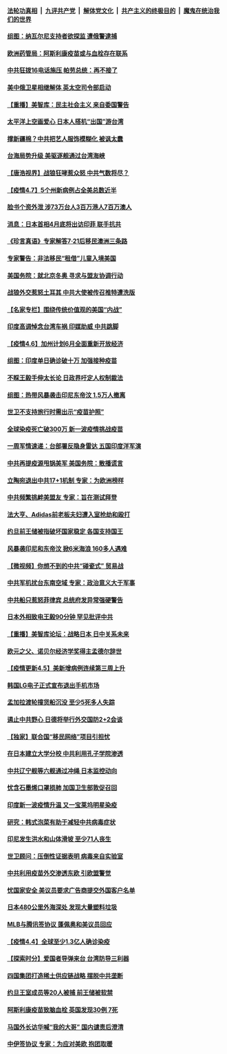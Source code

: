 ####  [法轮功真相](../../../../basic/blob/master/README.md?t=04080402) &nbsp;|&nbsp; [九评共产党](../../../../9ping.md/blob/master/README.md?t=04080402) &nbsp;|&nbsp; [解体党文化](../../../../jtdwh.md/blob/master/README.md?t=04080402)  &nbsp;|&nbsp; [共产主义的终极目的](../../../../gczydzjmd.md/blob/master/README.md?t=04080402) &nbsp;|&nbsp; [魔鬼在统治我们的世界](../../../../mgztzwmdsj.md/blob/master/README.md?t=04080402) 

#### [组图：纳瓦尔尼支持者欲探监 遭俄警逮捕](../pages/nsc418/n12864077.md?t=04080402) 

#### [欧洲药管局：阿斯利康疫苗或与血栓存在联系](../pages/nsc418/n12864540.md?t=04080402) 

#### [中共狂拨16电话施压 帕劳总统：再不接了](../pages/nsc418/n12864525.md?t=04080402) 

#### [美中俄卫星相继解体 英太空司令部启动](../pages/nsc418/n12864515.md?t=04080402) 

#### [【重播】美智库：民主社会主义 来自委国警告](../pages/nsc418/n12864206.md?t=04080402) 

#### [太平洋上空画爱心 日本人搭机“出国”游台湾](../pages/nsc418/n12862858.md?t=04080402) 

#### [撑新疆棉？中共把艺人服饰模糊化 被讽太蠢](../pages/nsc418/n12864348.md?t=04080402) 

#### [台海局势升级 美驱逐舰通过台湾海峡](../pages/nsc418/n12864331.md?t=04080402) 

#### [【唐浩视界】战狼狂哮惹众怒 中共气数将尽？](../pages/nsc418/n12862833.md?t=04080402) 

#### [【疫情4.7】5个州新病例占全美总数近半](../pages/nsc418/n12863548.md?t=04080402) 

#### [脸书个资外泄 涉73万台人3百万港人7百万澳人](../pages/nsc418/n12862996.md?t=04080402) 

#### [消息：日本首相4月底将出访印菲 联手抗共](../pages/nsc418/n12863497.md?t=04080402) 

#### [《珍言真语》专家解答7·21后移民澳洲三条路](../pages/nsc418/n12861314.md?t=04080402) 

#### [专家警告：非法移民“租借”儿童入境美国](../pages/nsc418/n12863358.md?t=04080402) 

#### [美国务院：就北京冬奥 寻求与盟友协调行动](../pages/nsc418/n12862875.md?t=04080402) 

#### [战狼外交惹怒土耳其 中共大使被传召推特遭洗版](../pages/nsc418/n12862466.md?t=04080402) 

#### [【名家专栏】围绕传统价值观的美国“内战”](../pages/nsc418/n12861573.md?t=04080402) 

#### [印度高调悼念台湾车祸 印媒助威 中共跳脚](../pages/nsc418/n12861983.md?t=04080402) 

#### [【疫情4.6】加州计划6月全面重新开放经济](../pages/nsc418/n12861038.md?t=04080402) 

#### [组图：印度单日确诊破十万 加强接种疫苗](../pages/nsc418/n12861646.md?t=04080402) 

#### [不睬王毅手伸太长论 日政界吁定人权制裁法](../pages/nsc418/n12861850.md?t=04080402) 

#### [组图：热带风暴袭击印尼东帝汶 1.5万人撤离](../pages/nsc418/n12861285.md?t=04080402) 

#### [世卫不支持旅行时需出示“疫苗护照”](../pages/nsc418/n12861807.md?t=04080402) 

#### [全球染疫死亡破300万 新一波疫情挑战疫苗](../pages/nsc418/n12861379.md?t=04080402) 

#### [一周军情速递：台部署反隐身雷达 五国印度洋军演](../pages/nsc418/n12859877.md?t=04080402) 

#### [中共再提疫源甩锅美军 美国务院：散播谎言](../pages/nsc418/n12860983.md?t=04080402) 

#### [立陶宛退出中共17+1机制 专家：为欧洲榜样](../pages/nsc418/n12860479.md?t=04080402) 

#### [中共频繁挑衅美盟友 专家：旨在测试拜登](../pages/nsc418/n12860018.md?t=04080402) 

#### [法大亨、Adidas前老板夫妇遭入室抢劫和殴打](../pages/nsc418/n12859808.md?t=04080402) 

#### [约旦前王储被指破坏国家稳定 各国支持国王](../pages/nsc418/n12859429.md?t=04080402) 

#### [风暴袭印尼和东帝汶 掀6米海浪 160多人遇难](../pages/nsc418/n12859436.md?t=04080402) 

#### [【微视频】你想不到的中共“碰瓷式” 贸易战](../pages/nsc418/n12859313.md?t=04080402) 

#### [中共军机扰台东南空域 专家：政治意义大于军事](../pages/nsc418/n12859088.md?t=04080402) 

#### [中共船只惹怒菲律宾 总统府发异常强硬警告](../pages/nsc418/n12859500.md?t=04080402) 

#### [日本外相致电王毅90分钟 罕见批评中共](../pages/nsc418/n12859457.md?t=04080402) 

#### [【重播】美智库论坛：战略日本 日中关系未来](../pages/nsc418/n12858533.md?t=04080402) 

#### [欧元之父、诺贝尔经济学奖得主孟德尔辞世](../pages/nsc418/n12859100.md?t=04080402) 

#### [【疫情更新4.5】美新增病例连续第三周上升](../pages/nsc418/n12858892.md?t=04080402) 

#### [韩国LG电子正式宣布退出手机市场](../pages/nsc418/n12858831.md?t=04080402) 

#### [孟加拉渡轮撞货船沉没 至少5死多人失踪](../pages/nsc418/n12858723.md?t=04080402) 

#### [遏止中共野心 日德将举行外交国防2+2会谈](../pages/nsc418/n12858395.md?t=04080402) 

#### [【独家】联合国“移民网络”项目引担忧](../pages/nsc418/n12857876.md?t=04080402) 

#### [在日本建立大学分校 中共利用孔子学院渗透](../pages/nsc418/n12857411.md?t=04080402) 

#### [中共辽宁舰等六舰通过冲绳 日本监控动向](../pages/nsc418/n12857944.md?t=04080402) 

#### [忧含石墨烯口罩损肺 加国卫生部敦促召回](../pages/nsc418/n12857929.md?t=04080402) 

#### [印度新一波疫情升温 又一宝莱坞明星染疫](../pages/nsc418/n12857881.md?t=04080402) 

#### [研究：韩式泡菜有助于减轻中共病毒症状](../pages/nsc418/n12857898.md?t=04080402) 

#### [印尼发生洪水和山体滑坡 至少71人丧生](../pages/nsc418/n12857790.md?t=04080402) 

#### [世卫顾问：压倒性证据表明 病毒来自实验室](../pages/nsc418/n12857607.md?t=04080402) 

#### [中共利用疫苗外交渗透东欧 引欧盟警觉](../pages/nsc418/n12857712.md?t=04080402) 

#### [忧国家安全 美议员要求广告商提交外国客户名单](../pages/nsc418/n12857553.md?t=04080402) 

#### [日本480公里外海深处 发现大量塑料垃圾](../pages/nsc418/n12857181.md?t=04080402) 

#### [MLB与腾讯签协议 蓬佩奥和美议员回应](../pages/nsc418/n12857554.md?t=04080402) 

#### [【疫情4.4】全球至少1.3亿人确诊染疫](../pages/nsc418/n12857264.md?t=04080402) 

#### [【探索时分】爱国者导弹来台 台湾防导三利器](../pages/nsc418/n12856710.md?t=04080402) 

#### [四国集团打造稀土供应链战略 摆脱中共垄断](../pages/nsc418/n12847305.md?t=04080402) 

#### [约旦王室成员等20人被捕 前王储被软禁](../pages/nsc418/n12856923.md?t=04080402) 

#### [阿斯利康疫苗致脑血栓 英国发现30例 7死](../pages/nsc418/n12856698.md?t=04080402) 

#### [马国外长访华喊“我的大哥” 国内谴责后澄清](../pages/nsc418/n12856642.md?t=04080402) 

#### [中伊签协议 专家：为应对美欧 抱团取暖](../pages/nsc418/n12856551.md?t=04080402) 

